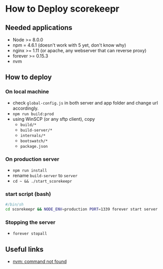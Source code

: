 # How to Deploy scorekeepr

## Needed applications

* Node >= 8.0.0
* npm = 4.6.1 (doesn't work with 5 yet, don't know why)
* nginx >= 1.11 (or apache, any webserver that can reverse proxy)
* forever >= 0.15.3
* nvm

## How to deploy

### On local machine

* check `global-config.js` in both server and app folder and change url accordingly.
* `npm run build:prod`
* using WinSCP (or any sftp client), copy
  * `build/*`
  * `build-server/*`
  * `internals/*`
  * `bootswatch/*`
  * `package.json`

### On production server

* `npm run install`
* rename `build-server` to `server`
* `cd ~ && ./start_scorekeepr`

### start script (bash)

```bash
#/bin/sh
cd scorekeepr && NODE_ENV=production PORT=1339 forever start server
```

### Stopping the server

* `forever stopall`

## Useful links

* [nvm: command not found](https://stackoverflow.com/questions/21215059/cant-use-nvm-from-root-or-sudo/29903645#29903645)
